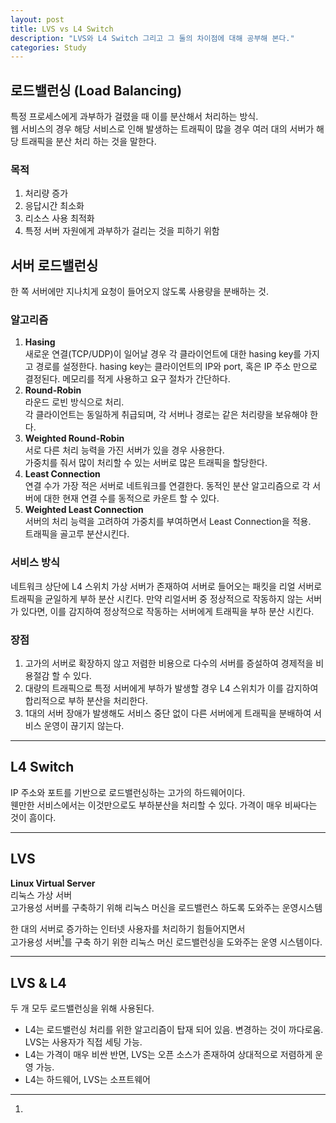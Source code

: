 ```yaml
---
layout: post
title: LVS vs L4 Switch
description: "LVS와 L4 Switch 그리고 그 둘의 차이점에 대해 공부해 본다."
categories: Study
---
```


## 로드밸런싱 (Load Balancing)
특정 프로세스에게 과부하가 걸렸을 때 이를 분산해서 처리하는 방식.   
웹 서비스의 경우 해당 서비스로 인해 발생하는 트래픽이 많을 경우
여러 대의 서버가 해당 트래픽을 분산 처리 하는 것을 말한다.

### 목적
1. 처리량 증가
2. 응답시간 최소화
3. 리소스 사용 최적화
4. 특정 서버 자원에게 과부하가 걸리는 것을 피하기 위함

## 서버 로드밸런싱
한 쪽 서버에만 지나치게 요청이 들어오지 않도록 사용량을 분배하는 것.

### 알고리즘
1. __Hasing__   
새로운 연결(TCP/UDP)이 일어날 경우 각 클라이언트에 대한 hasing key를 가지고 경로를 설정한다.
hasing key는 클라이언트의 IP와 port, 혹은 IP 주소 만으로 결정된다.
메모리를 적게 사용하고 요구 절차가 간단하다.   
2. __Round-Robin__   
라운드 로빈 방식으로 처리.   
각 클라이언트는 동일하게 취급되며, 각 서버나 경로는 같은 처리량을 보유해야 한다.   
3. __Weighted Round-Robin__   
서로 다른 처리 능력을 가진 서버가 있을 경우 사용한다.   
가중치를 줘서 많이 처리할 수 있는 서버로 많은 트래픽을 할당한다.   
4. __Least Connection__   
연결 수가 가장 적은 서버로 네트워크를 연결한다.
동적인 분산 알고리즘으로 각 서버에 대한 현재 연결 수를 동적으로 카운트 할 수 있다.   
5. __Weighted Least Connection__   
서버의 처리 능력을 고려하여 가중치를 부여하면서 Least Connection을 적용.   
트래픽을 골고루 분산시킨다.   

### 서비스 방식
네트워크 상단에 L4 스위치 가상 서버가 존재하여
서버로 들어오는 패킷을 리얼 서버로 트래픽을 균일하게 부하 분산 시킨다.
만약 리얼서버 중 정상적으로 작동하지 않는 서버가 있다면,
이를 감지하여 정상적으로 작동하는 서버에게 트래픽을 부하 분산 시킨다.

### 장점
1. 고가의 서버로 확장하지 않고 저렴한 비용으로 다수의 서버를 증설하여 경제적을 비용절감 할 수 있다.
2. 대량의 트래픽으로 특정 서버에게 부하가 발생할 경우 L4 스위치가 이를 감지하여 합리적으로 부하 분산을 처리한다.
3. 1대의 서버 장애가 발생해도 서비스 중단 없이 다른 서버에게 트래픽을 분배하여 서비스 운영이 끊기지 않는다.

***

## L4 Switch
IP 주소와 포트를 기반으로 로드밸런싱하는 고가의 하드웨어이다.   
웬만한 서비스에서는 이것만으로도 부하분산을 처리할 수 있다.
가격이 매우 비싸다는 것이 흠이다.


***

## LVS
__Linux Virtual Server__   
리눅스 가상 서버   
고가용성 서버를 구축하기 위해 리눅스 머신을 로드밸런스 하도록 도와주는 운영시스템

한 대의 서버로 증가하는 인터넷 사용자를 처리하기 힘들어지면서   
고가용성 서버[^1]를 구축 하기 위한 리눅스 머신 로드밸런싱을 도와주는 운영 시스템이다.

[^1]:


***

## LVS & L4
두 개 모두 로드밸런싱을 위해 사용된다.
* L4는 로드밸런싱 처리를 위한 알고리즘이 탑재 되어 있음. 변경하는 것이 까다로움. LVS는 사용자가 직접 세팅 가능.
* L4는 가격이 매우 비싼 반면, LVS는 오픈 소스가 존재하여 상대적으로 저렴하게 운영 가능.
* L4는 하드웨어, LVS는 소프트웨어
